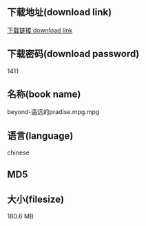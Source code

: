 ## 下载地址(download link)
[下载链接 download link](https://tutu365.netlify.app/?s=beyond-%E9%81%A5%E8%BF%9C%E7%9A%84pradise.mpg)

## 下载密码(download password)
1411

## 名称(book name)
beyond-遥远的pradise.mpg.mpg

## 语言(language)
chinese

## MD5


## 大小(filesize)
180.6 MB
